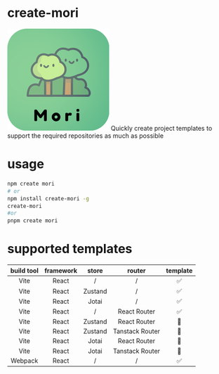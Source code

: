 # create-mori

<img src="./assets/logo1.5.png" />
Quickly create project templates to support the required repositories as much as possible

# usage

```bash
npm create mori
# or
npm install create-mori -g
create-mori
#or
pnpm create mori
```

# supported templates

| build tool | framework |  store  |     router      | template |
| :--------: | :-------: | :-----: | :-------------: | :------: |
|    Vite    |   React   |    /    |        /        |    ✅    |
|    Vite    |   React   | Zustand |        /        |    ✅    |
|    Vite    |   React   |  Jotai  |        /        |    ✅    |
|    Vite    |   React   |    /    |  React Router   |    ✅    |
|    Vite    |   React   | Zustand |  React Router   |    🚧    |
|    Vite    |   React   | Zustand | Tanstack Router |    🚧    |
|    Vite    |   React   |  Jotai  |  React Router   |    🚧    |
|    Vite    |   React   |  Jotai  | Tanstack Router |    🚧    |
|  Webpack   |   React   |    /    |        /        |    ✅    |
